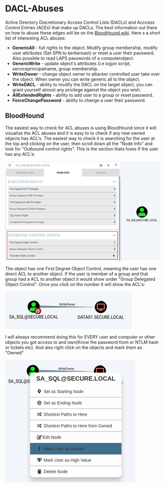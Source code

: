 # DACL-Abuses

Active Directory Discretionary Access Control Lists (DACLs) and Acccess Control Entries (ACEs) that make up DACLs. The best information out there on how to abuse these edges will be on the [BloodHound wiki](https://bloodhound.readthedocs.io/en/latest/data-analysis/edges.html). Here s a short list of interesting ACL abuses:

* **GenericAll** - full rights to the object. Modify group membership, modify user attributes (Set SPN to kerberoast) or reset a user their password. Also possible to read LAPS passwords of a computerobject.
* **GenericWrite** - update object's attributes (i.e logon script, serviceprincipalname, group membership.
* **WriteOwner** - change object owner to attacker controlled user take over the object. When owner you can write generic all to the object.
* **WriteDACL** - ability to modify the DACL on the target object, you can grant yourself almost any privilege against the object you wish.
* **AllExtendedRights** - ability to add user to a group or reset password.
* **ForceChangePassword** - ability to change a user their password.

## BloodHound

The easiest way to check for ACL abuses is using BloodHound since it will visualize the ACL abuses and it is easy to to check if any new owned objects has ACL's. The easiest way to check it is searching for the user at the top and clicking on the user, then scroll down all the "Node Info" and look for "Outbound control rights". This is the section thats hows if the user has any ACL's:

![](<../../../.gitbook/assets/image (40) (1).png>)

The object has one First Degree Object Control, meaning the user has one direct ACL to another object. If the user is member of a group and that group had a ACL to another object it would show under "Group Delegated Object Control". Once you click on the number it will show the ACL's:

![](<../../../.gitbook/assets/image (20) (1).png>)

I will always recommend doing this for EVERY user and computer or other objects you got access to and own(Know the password from or NTLM hash or tickets etc). And also right click on the objects and mark them as "Owned"

![](<../../../.gitbook/assets/image (44).png>)
